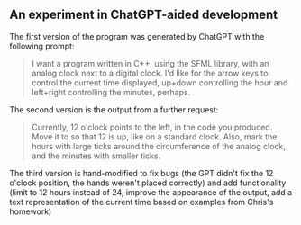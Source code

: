 ## An experiment in ChatGPT-aided development

The first version of the program was generated by ChatGPT with the following prompt:

> I want a program written in C++, using the SFML library, with an analog clock next to a digital clock. I'd like for the arrow keys to control the current time displayed, up+down controlling the hour and left+right controlling the minutes, perhaps.

The second version is the output from a further request:

> Currently, 12 o'clock points to the left, in the code you produced. Move it to so that 12 is up, like on a standard clock. Also, mark the hours with large ticks around the circumference of the analog clock, and the minutes with smaller ticks.

The third version is hand-modified to fix bugs (the GPT didn't fix the 12 o'clock position, the hands weren't placed correctly) and add functionality (limit to 12 hours instead of 24, improve the appearance of the output, add a text representation of the current time based on examples from Chris's homework)
